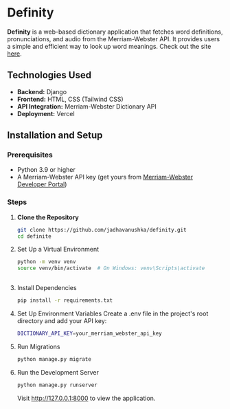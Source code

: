 # Definity

**Definity** is a web-based dictionary application that fetches word definitions, pronunciations, and audio from the Merriam-Webster API. It provides users a simple and efficient way to look up word meanings. Check out the site [here](https://definity-8.vercel.app/).


## Technologies Used

- **Backend:** Django
- **Frontend:** HTML, CSS (Tailwind CSS)
- **API Integration:** Merriam-Webster Dictionary API
- **Deployment:** Vercel


## Installation and Setup

### Prerequisites

- Python 3.9 or higher
- A Merriam-Webster API key (get yours from [Merriam-Webster Developer Portal](https://dictionaryapi.com/))

### Steps

1. **Clone the Repository**
   
   ```bash
   git clone https://github.com/jadhavanushka/definity.git
   cd definite

2. Set Up a Virtual Environment

   ```bash
   python -m venv venv
   source venv/bin/activate  # On Windows: venv\Scripts\activate
 
3. Install Dependencies

   ```bash
   pip install -r requirements.txt

4. Set Up Environment Variables Create a .env file in the project's root directory and add your API key:
 
   ```bash
   DICTIONARY_API_KEY=your_merriam_webster_api_key

5. Run Migrations
 
   ```bash
   python manage.py migrate

6. Run the Development Server
 
   ```bash
   python manage.py runserver
   ```
   
   Visit http://127.0.0.1:8000 to view the application.


